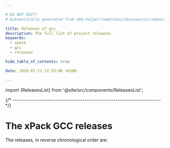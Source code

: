 ```yaml
---

# DO NOT EDIT!
# Automatically generated from xbb-helper/templates/docusaurus/common.

title: Releases of gcc
description: The full list of project releases.
keywords:
  - xpack
  - gcc
  - releases

hide_table_of_contents: true

date: 2020-07-21 17:53:00 +0300

---
```


import {ReleasesList} from '@site/src/components/ReleasesList';

{/* ------------------------------------------------------------------------ */}

# The xPack GCC releases

The releases, in reverse chronological order are:

<ReleasesList />

